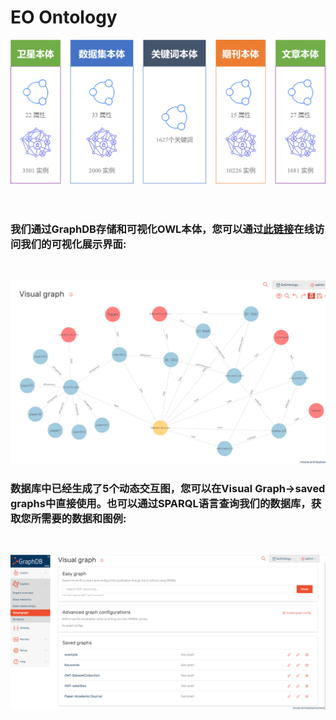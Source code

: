 # EO Ontology
![alt](img/图片4.png "图片4.png")
<br /><br /><br />
### 我们通过GraphDB存储和可视化OWL本体，您可以通过[此链接](http://39.107.247.167:7200/graphs-visualizations?saved=95e57c0b46464169988c5a1af57de6cd)在线访问我们的可视化展示界面:
<br />

![alt](img/example.png "example.png")

### 数据库中已经生成了5个动态交互图，您可以在Visual Graph->saved graphs中直接使用。也可以通过SPARQL语言查询我们的数据库，获取您所需要的数据和图例:

<br />

![alt](img/saved_graphs.png "saved_graphs.png")
